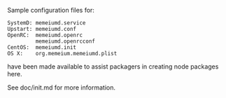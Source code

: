Sample configuration files for:

```
SystemD: memeiumd.service
Upstart: memeiumd.conf
OpenRC:  memeiumd.openrc
         memeiumd.openrcconf
CentOS:  memeiumd.init
OS X:    org.memeium.memeiumd.plist
```

have been made available to assist packagers in creating node packages here.

See doc/init.md for more information.
